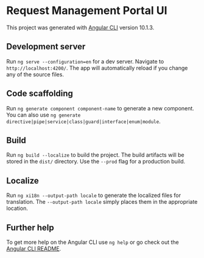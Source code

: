 # Request Management Portal UI

This project was generated with [Angular CLI](https://github.com/angular/angular-cli) version 10.1.3.

## Development server

Run `ng serve --configuration=en` for a dev server. Navigate to `http://localhost:4200/`. The app will automatically reload if you change any of the source files.

## Code scaffolding

Run `ng generate component component-name` to generate a new component. You can also use `ng generate directive|pipe|service|class|guard|interface|enum|module`.

## Build

Run `ng build --localize` to build the project. The build artifacts will be stored in the `dist/` directory. Use the `--prod` flag for a production build.

## Localize

Run `ng xi18n --output-path locale` to generate the localized files for translation. The `--output-path locale` simply places them in the appropriate location.

## Further help

To get more help on the Angular CLI use `ng help` or go check out the [Angular CLI README](https://github.com/angular/angular-cli/blob/master/README.md).
